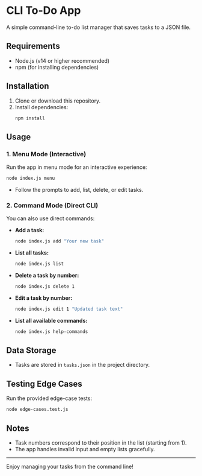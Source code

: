 # CLI To-Do App

A simple command-line to-do list manager that saves tasks to a JSON file.

## Requirements
- Node.js (v14 or higher recommended)
- npm (for installing dependencies)

## Installation
1. Clone or download this repository.
2. Install dependencies:
   ```sh
   npm install
   ```

## Usage

### 1. Menu Mode (Interactive)
Run the app in menu mode for an interactive experience:
```sh
node index.js menu
```
- Follow the prompts to add, list, delete, or edit tasks.

### 2. Command Mode (Direct CLI)
You can also use direct commands:

- **Add a task:**
  ```sh
  node index.js add "Your new task"
  ```

- **List all tasks:**
  ```sh
  node index.js list
  ```

- **Delete a task by number:**
  ```sh
  node index.js delete 1
  ```

- **Edit a task by number:**
  ```sh
  node index.js edit 1 "Updated task text"
  ```

- **List all available commands:**
  ```sh
  node index.js help-commands
  ```

## Data Storage
- Tasks are stored in `tasks.json` in the project directory.

## Testing Edge Cases
Run the provided edge-case tests:
```sh
node edge-cases.test.js
```

## Notes
- Task numbers correspond to their position in the list (starting from 1).
- The app handles invalid input and empty lists gracefully.

---
Enjoy managing your tasks from the command line!

